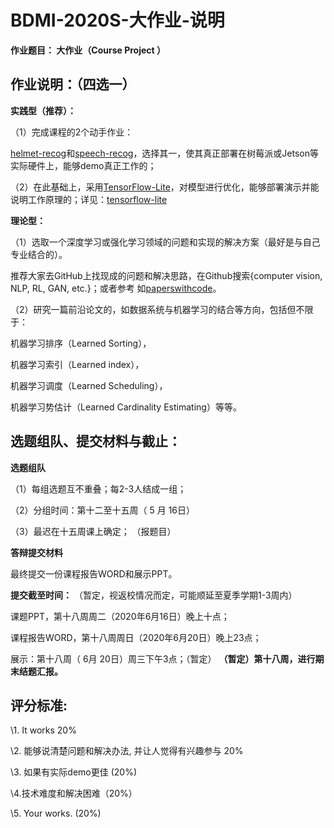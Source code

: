 # BDMI-2020S-大作业-说明

**作业题目： 大作业（Course Project ）**

## **作业说明：（四选一）**

**实践型（推荐）：** 

（1）完成课程的2个动手作业：

[helmet-recog](../helmet-recog/README.md)和[speech-recog](../speech-recog/README.md)，选择其一，使其真正部署在树莓派或Jetson等实际硬件上，能够demo真正工作的；

（2）在此基础上，采用[TensorFlow-Lite](https://tensorflow.google.cn/lite/examples?hl=zh_cn)，对模型进行优化，能够部署演示并能说明工作原理的；详见：[tensorflow-lite](https://tensorflow.google.cn/lite/guide?hl=zh_cn)

**理论型：**

（1）选取一个深度学习或强化学习领域的问题和实现的解决方案（最好是与自己专业结合的）。 

推荐大家去GitHub上找现成的问题和解决思路，在Github搜索{computer vision, NLP, RL, GAN, etc.}；或者参考 如[paperswithcode](https://paperswithcode.com/sota)。

（2）研究一篇前沿论文的，如数据系统与机器学习的结合等方向，包括但不限于：

机器学习排序（Learned Sorting），

机器学习索引（Learned index），

机器学习调度（Learned Scheduling），

机器学习势估计（Learned Cardinality Estimating）等等。

 

## **选题组队、提交材料与截止：**

**选题组队**

（1）每组选题互不重叠；每2-3人结成一组；

（2）分组时间：第十二至十五周（ 5 月 16日）

（3）最迟在十五周课上确定； （报题目）


**答辩提交材料** 

最终提交一份课程报告WORD和展示PPT。


**提交截至时间：** （暂定，视返校情况而定，可能顺延至夏季学期1-3周内）

课题PPT，第十八周周二（2020年6月16日）晚上十点；

课程报告WORD，第十八周周日（2020年6月20日）晚上23点； 

展示：第十八周（ 6月 20日）周三下午3点；（暂定）
**（暂定）第十八周，进行期末结题汇报。**


## **评分标准:**

\1. It works 20%

\2. 能够说清楚问题和解决办法, 并让人觉得有兴趣参与 20%

\3. 如果有实际demo更佳 (20%)

\4.技术难度和解决困难（20%）

\5. Your works.  (20%)
